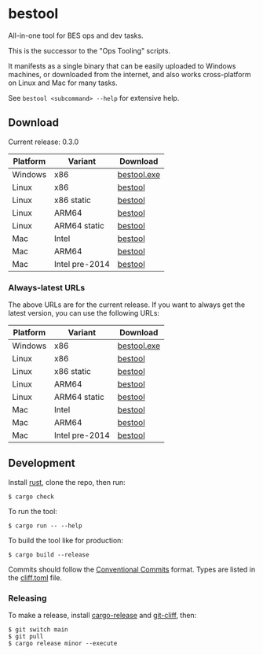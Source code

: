 # bestool

All-in-one tool for BES ops and dev tasks.

This is the successor to the "Ops Tooling" scripts.

It manifests as a single binary that can be easily uploaded to Windows machines, or downloaded from the internet, and also works cross-platform on Linux and Mac for many tasks.

See `bestool <subcommand> --help` for extensive help.

## Download

Current release: 0.3.0

| Platform | Variant | Download |
| -------- | ------- | -------- |
| Windows | x86 | [bestool.exe](https://tools.ops.tamanu.io/bestool/0.3.0/x86_64-pc-windows-msvc/bestool.exe) |
| Linux | x86 | [bestool](https://tools.ops.tamanu.io/bestool/0.3.0/x86_64-unknown-linux-gnu/bestool) |
| Linux | x86 static | [bestool](https://tools.ops.tamanu.io/bestool/0.3.0/x86_64-unknown-linux-musl/bestool) |
| Linux | ARM64 | [bestool](https://tools.ops.tamanu.io/bestool/0.3.0/aarch64-unknown-linux-gnu/bestool) |
| Linux | ARM64 static | [bestool](https://tools.ops.tamanu.io/bestool/0.3.0/aarch64-unknown-linux-musl/bestool) |
| Mac | Intel | [bestool](https://tools.ops.tamanu.io/bestool/0.3.0/x86_64h-apple-darwin/bestool) |
| Mac | ARM64 | [bestool](https://tools.ops.tamanu.io/bestool/0.3.0/aarch64-apple-darwin/bestool) |
| Mac | Intel pre-2014 | [bestool](https://tools.ops.tamanu.io/bestool/0.3.0/x86_64-apple-darwin/bestool) |

### Always-latest URLs

The above URLs are for the current release. If you want to always get the latest version, you can use the following URLs:

| Platform | Variant | Download |
| -------- | ------- | -------- |
| Windows | x86 | [bestool.exe](https://tools.ops.tamanu.io/bestool/latest/x86_64-pc-windows-msvc/bestool.exe) |
| Linux | x86 | [bestool](https://tools.ops.tamanu.io/bestool/latest/x86_64-unknown-linux-gnu/bestool) |
| Linux | x86 static | [bestool](https://tools.ops.tamanu.io/bestool/latest/x86_64-unknown-linux-musl/bestool) |
| Linux | ARM64 | [bestool](https://tools.ops.tamanu.io/bestool/latest/aarch64-unknown-linux-gnu/bestool) |
| Linux | ARM64 static | [bestool](https://tools.ops.tamanu.io/bestool/latest/aarch64-unknown-linux-musl/bestool) |
| Mac | Intel | [bestool](https://tools.ops.tamanu.io/bestool/latest/x86_64h-apple-darwin/bestool) |
| Mac | ARM64 | [bestool](https://tools.ops.tamanu.io/bestool/latest/aarch64-apple-darwin/bestool) |
| Mac | Intel pre-2014 | [bestool](https://tools.ops.tamanu.io/bestool/latest/x86_64-apple-darwin/bestool) |


## Development

Install [rust](https://rustup.rs), clone the repo, then run:

```console
$ cargo check
```

To run the tool:

```console
$ cargo run -- --help
```

To build the tool like for production:

```console
$ cargo build --release
```

Commits should follow the [Conventional Commits](https://www.conventionalcommits.org/en/v1.0.0/) format.
Types are listed in the [cliff.toml](./cliff.toml#L62-L78) file.

### Releasing

To make a release, install [cargo-release](https://github.com/crate-ci/cargo-release) and [git-cliff](https://git-cliff.org/), then:

```console
$ git switch main
$ git pull
$ cargo release minor --execute
```
